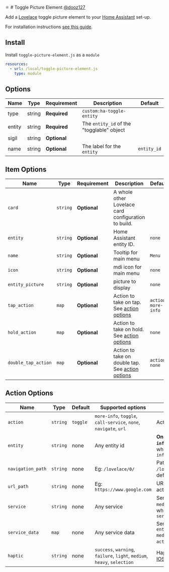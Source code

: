 :atom_symbol: # Toggle Picture Element [@dooz127](https://www.github.com/dooz127)

Add a [Lovelace](https://www.home-assistant.io/lovelace) toggle picture element to your [Home Assistant](https://www.home-assistant.io/) set-up.

For installation instructions [see this guide](https://github.com/thomasloven/hass-config/wiki/Lovelace-Plugins).


## Install

Install `toggle-picture-element.js` as a `module`

```yaml
resources:
  - url: /local/toggle-picture-element.js
    type: module
```

## Options

| Name              | Type    | Requirement  | Description                                 | Default             |
| ----------------- | ------- | ------------ | ------------------------------------------- | ------------------- |
| type              | string  | **Required** | `custom:ha-toggle-entity`                   |                     |
| entity            | string  | **Required** | The `entity_id` of the "togglable" object   |                     |
| sigil             | string  | **Optional** | 
| name              | string  | **Optional** | The label for the `entity`                  | `entity_id`         |

## Item Options

| Name                | Type     | Requirement  | Description                                                         | Default             |
| ------------------- | -------- | ------------ | ------------------------------------------------------------------- | ------------------- |
| `card`              | `string` | **Optional** | A whole other Lovelace card configuration to build.                 |
| `entity`            | `string` | **Optional** | Home Assistant entity ID.                                           | `none`              |
| `name`              | `string` | **Optional** | Tooltip for main menu                                               | `Menu`              |
| `icon`              | `string` | **Optional** | mdi icon for main menu                                              | `none`              |
| `entity_picture`    | `string` | **Optional** | picture to display                                                  | `none`              |
| `tap_action`        | `map`    | **Optional** | Action to take on tap. See [action options](#action-options)        | `action: more-info` |
| `hold_action`       | `map`    | **Optional** | Action to take on hold. See [action options](#action-options)       | `none`              |
| `double_tap_action` | `map`    | **Optional** | Action to take on double tap. See [action options](#action-options) | `action: none`      |

## Action Options

| Name              | Type     | Default  | Supported options                                                        | Description                                                                                               |
| ----------------- | -------- | -------- | ------------------------------------------------------------------------ | --------------------------------------------------------------------------------------------------------- |
| `action`          | `string` | `toggle` | `more-info`, `toggle`, `call-service`, `none`, `navigate`, `url`         | Action to perform                                                                                         |
| `entity`          | `string` | none     | Any entity id                                                            | **Only valid for `action: more-info`** to override the entity on which you want to call `more-info`       |
| `navigation_path` | `string` | none     | Eg: `/lovelace/0/`                                                       | Path to navigate to (e.g. `/lovelace/0/`) when action defined as navigate                                 |
| `url_path`        | `string` | none     | Eg: `https://www.google.com`                                             | URL to open on click when action is `url`.                                                                |
| `service`         | `string` | none     | Any service                                                              | Service to call (e.g. `media_player.media_play_pause`) when `action` defined as `call-service`            |
| `service_data`    | `map`    | none     | Any service data                                                         | Service data to include (e.g. `entity_id: media_player.bedroom`) when `action` defined as `call-service`. |
| `haptic`          | `string` | none     | `success`, `warning`, `failure`, `light`, `medium`, `heavy`, `selection` | Haptic feedback for the [Beta IOS App](http://home-assistant.io/ios/beta)                                 |
